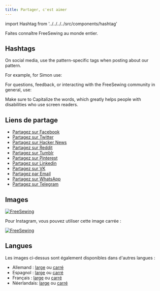 ```yaml
---
title: Partager, c'est aimer
---
```


import Hashtag from '../../../../src/components/hashtag'

Faites connaître FreeSewing au monde entier.

## Hashtags

On social media, use the pattern-specific tags when posting about our pattern.

For example, for Simon use: <Hashtag tag='FreeSewingSimon' title='Simon Hashtag' />


For questions, feedback, or interacting with the FreeSewing community in general, use: <Hashtag tag='AskFreeSewing' title='Ask FreeSewing Hashtag' />

<Tip>

Make sure to Capitalize the words, which greatly helps people with disabilities who use screen readers.

</Tip>

## Liens de partage

 - [Partagez sur Facebook](https://facebook.com/sharer/sharer.php?u=https%3A%2F%2Ffreesewing.org%2F)
 - [Partagez sur Twitter](https://twitter.com/intent/tweet/?text=FreeSewing%20is%20an%20open%20source%20platform%20for%20made-to-measure%20sewing%20patterns&url=https%3A%2F%2Ffreesewing.org%2F)
 - [Partagez sur Hacker News](https://news.ycombinator.com/submitlink?u=https%3A%2F%2Ffreesewing.org%2F&t=FreeSewing%20is%20an%20open%20source%20platform%20for%20made-to-measure%20sewing%20patterns)
 - [Partagez sur Reddit](https://reddit.com/submit/?url=https%3A%2F%2Ffreesewing.org%2F&resubmit=true&title=FreeSewing%20is%20an%20open%20source%20platform%20for%20made-to-measure%20sewing%20patterns)
 - [Partagez sur Tumblr](https://www.tumblr.com/widgets/share/tool?posttype=link&title=FreeSewing%20is%20an%20open%20source%20platform%20for%20made-to-measure%20sewing%20patterns&caption=FreeSewing%20is%20an%20open%20source%20platform%20for%20made-to-measure%20sewing%20patterns&content=https%3A%2F%2Ffreesewing.org%2F&canonicalUrl=https%3A%2F%2Ffreesewing.org%2F&shareSource=tumblr_share_button)
 - [Partagez sur Pinterest](https://pinterest.com/pin/create/button/?url=https%3A%2F%2Ffreesewing.org%2F&media=https%3A%2F%2Ffreesewing.org%2F&description=FreeSewing%20is%20an%20open%20source%20platform%20for%20made-to-measure%20sewing%20patterns)
 - [Partagez sur Linkedin](https://www.linkedin.com/shareArticle?mini=true&url=https%3A%2F%2Ffreesewing.org%2F&title=FreeSewing%20is%20an%20open%20source%20platform%20for%20made-to-measure%20sewing%20patterns&summary=FreeSewing%20is%20an%20open%20source%20platform%20for%20made-to-measure%20sewing%20patterns&source=https%3A%2F%2Ffreesewing.org%2F)
 - [Partagez sur VK](http://vk.com/share.php?title=FreeSewing%20is%20an%20open%20source%20platform%20for%20made-to-measure%20sewing%20patterns&url=https%3A%2F%2Ffreesewing.org%2F)
 - [Partagez par Email](mailto:?subject=FreeSewing%20is%20an%20open%20source%20platform%20for%20made-to-measure%20sewing%20patterns&body=https%3A%2F%2Ffreesewing.org%2F)
 - [Partagez sur WhatsApp](whatsapp://send?text=FreeSewing%20is%20an%20open%20source%20platform%20for%20made-to-measure%20sewing%20patterns%20https%3A%2F%2Ffreesewing.org%2F)
 - [Partagez sur Telegram](https://telegram.me/share/url?text=FreeSewing%20is%20an%20open%20source%20platform%20for%20made-to-measure%20sewing%20patterns&url=https%3A%2F%2Ffreesewing.org%2F)


## Images

[![FreeSewing](/share/en.wide.jpg)](/share/en.wide.jpg)


Pour Instagram, vous pouvez utiliser cette image carrée :

[![FreeSewing](/share/en.square.jpg)](/share/en.square.jpg)

## Langues

Les images ci-dessus sont également disponibles dans d'autres langues :

 - Allemand : [large](/share/de.wide.jpg) ou [carré](/share/de.square.jpg)
 - Espagnol : [large](/share/es.wide.jpg) ou [carré](/share/es.square.jpg)
 - Français : [large](/share/fr.wide.jpg) ou [carré](/share/fr.square.jpg)
 - Néerlandais: [large](/share/nl.wide.jpg) ou [carré](/share/nl.square.jpg)
